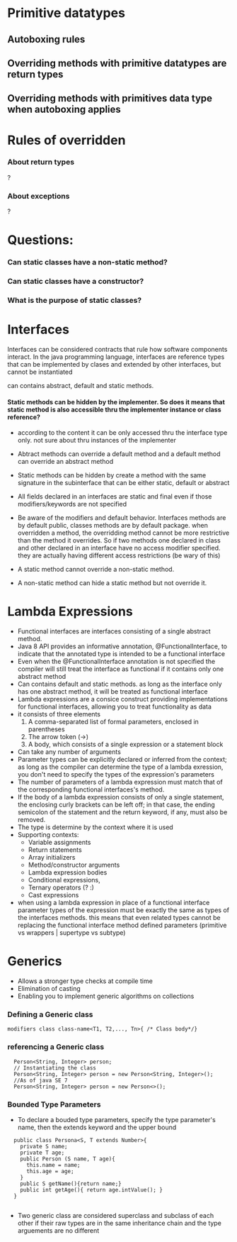 # Primitive datatypes

## Autoboxing rules
## Overriding methods with primitive datatypes are return types
## Overriding methods with primitives data type when autoboxing applies
## 

# Rules of overridden
### About return types
?
### About exceptions
?


# Questions:

### Can static classes have a non-static method?
### Can static classes have a constructor?
### What is the purpose of static classes?

# Interfaces
Interfaces can be considered contracts that rule how software components interact. In the java programming language, interfaces are reference types that can be implemented by clases and extended by other interfaces, but cannot be instantiated

can contains abstract, default and static methods. 

#### Static methods can be hidden by the implementer. So does it means that static method is also accessible thru the implementer instance or class reference? 

* according to the content it can be only accessed thru the interface type only. not sure about thru instances of the implementer

* Abtract methods can override a default method and a default method can override an abstract method

* Static methods can be hidden by create a method with the same signature in the subinterface that can be either static, default or abstract

* All fields declared in an interfaces are static and final even if those modifiers/keywords are not specified

* Be aware of the modifiers and default behavior. Interfaces methods are by default public, classes methods are by default package. when overridden a method, the overridding method cannot be more restrictive than the method it overrides. So if two methods one declared in class and other declared in an interface have no access modifier specified. they are actually having different access restrictions (be wary of this)

* A static method cannot override a non-static method.

* A non-static method can hide a static method but not override it.

# Lambda Expressions
* Functional interfaces are interfaces consisting of a single abstract method. 
* Java 8 API provides an informative annotation, @FunctionalInterface, to indicate that the annotated type is intended to be a functional interface
* Even when the @FunctionalInterface annotation is not specified the compiler will still treat the interface as functional if it contains only one abstract method
* Can contains default and static methods. as long as the interface only has one abstract method, it will be treated as functional interface
* Lambda expressions are a consice construct providing implementations for functional interfaces, allowing you to treat functionality as data
* it consists of three elements
  1. A comma-separated list of formal parameters, enclosed in parentheses
  2. The arrow token (->)
  3. A body, which consists of a single expression or a statement block
* Can take any number of arguments
* Parameter types can be explicitly declared or inferred from the context; as long as the compiler can determine the type of a lambda exression, you don't need to specify the types of the expression's parameters
* The number of parameters of a lambda expression must match that of the corresponding functional interfaces's method.
* If the body of a lambda expression consists of only a single statement, the enclosing curly brackets can be left off; in that case, the ending semicolon of the statement and the return keyword, if any, must also be removed.
* The type is determine by the context where it is used
* Supporting contexts:
  - Variable assignments
  - Return statements
  - Array initializers
  - Method/constructor arguments
  - Lambda expression bodies
  - Conditional expressions,
  - Ternary operators (? :)
  - Cast expressions
* when using a lambda expression in place of a functional interface parameter types of the expression must be exactly the same as types of the interfaces methods. this means that even related types cannot be replacing the functional interface method defined parameters (primitive vs wrappers | supertype vs subtype)

# Generics
* Allows a stronger type checks at compile time
* Elimination of casting
* Enabling you to implement generic algorithms on collections

 ### Defining a Generic class
 ```
 modifiers class class-name<T1, T2,..., Tn>{ /* Class body*/}
 ```
 ### referencing a Generic class
  ```
    Person<String, Integer> person;
    // Instantiating the class
    Person<String, Integer> person = new Person<String, Integer>();
    //As of java SE 7
    Person<String, Integer> person = new Person<>();
  ```
### Bounded Type Parameters
* To declare a bouded type parameters, specify the type parameter's name, then the extends keyword and the upper bound
```
  public class Persona<S, T extends Number>{
    private S name;
    private T age;
    public Person (S name, T age){
      this.name = name;
      this.age = age;
    }
    public S getName(){return name;}
    public int getAge(){ return age.intValue(); }
  }
  
```
* Two generic class are considered superclass and subclass of each other if their raw types are in the same inheritance chain and the type arguements are no different
